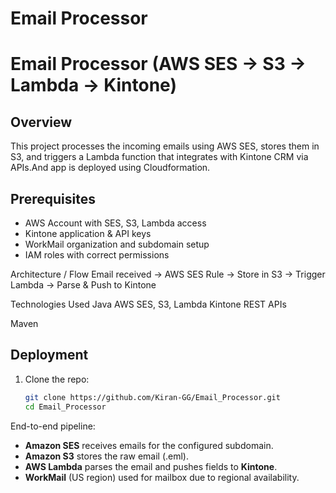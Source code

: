 # Email Processor
# Email Processor (AWS SES → S3 → Lambda → Kintone)

## Overview
This project processes the incoming emails using AWS SES, stores them in S3, and triggers a Lambda function that integrates with Kintone CRM via APIs.And app is deployed using Cloudformation.

## Prerequisites
- AWS Account with SES, S3, Lambda access
- Kintone application & API keys
- WorkMail organization and subdomain setup
- IAM roles with correct permissions

Architecture / Flow
Email received → AWS SES Rule → Store in S3 → Trigger Lambda → Parse & Push to Kintone

Technologies Used
Java 
AWS SES, S3, Lambda
Kintone REST APIs

Maven
## Deployment
1. Clone the repo:
   ```bash
   git clone https://github.com/Kiran-GG/Email_Processor.git
   cd Email_Processor


End-to-end pipeline:
- **Amazon SES** receives emails for the configured subdomain.
- **Amazon S3** stores the raw email (.eml).
- **AWS Lambda** parses the email and pushes fields to **Kintone**.
- **WorkMail** (US region) used for mailbox due to regional availability.